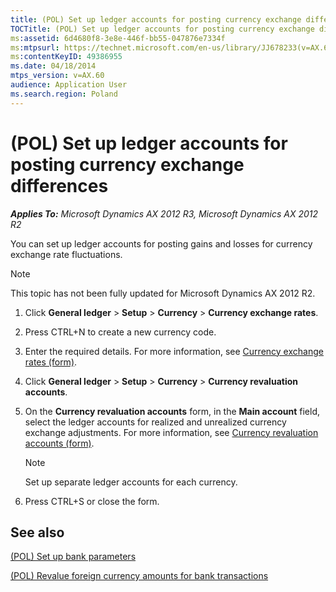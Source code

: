 ```yaml
---
title: (POL) Set up ledger accounts for posting currency exchange differences
TOCTitle: (POL) Set up ledger accounts for posting currency exchange differences
ms:assetid: 6d4680f8-3e8e-446f-bb55-047876e7334f
ms:mtpsurl: https://technet.microsoft.com/en-us/library/JJ678233(v=AX.60)
ms:contentKeyID: 49386955
ms.date: 04/18/2014
mtps_version: v=AX.60
audience: Application User
ms.search.region: Poland
---
```


# (POL) Set up ledger accounts for posting currency exchange differences 


_**Applies To:** Microsoft Dynamics AX 2012 R3, Microsoft Dynamics AX 2012 R2_

You can set up ledger accounts for posting gains and losses for currency exchange rate fluctuations.


> [!NOTE]
> <P>This topic has not been fully updated for Microsoft Dynamics AX 2012 R2.</P>



1.  Click **General ledger** \> **Setup** \> **Currency** \> **Currency exchange rates**.

2.  Press CTRL+N to create a new currency code.

3.  Enter the required details. For more information, see [Currency exchange rates (form)](https://technet.microsoft.com/en-us/library/hh209477\(v=ax.60\)).

4.  Click **General ledger** \> **Setup** \> **Currency** \> **Currency revaluation accounts**.

5.  On the **Currency revaluation accounts** form, in the **Main account** field, select the ledger accounts for realized and unrealized currency exchange adjustments. For more information, see [Currency revaluation accounts (form)](https://technet.microsoft.com/en-us/library/hh227652\(v=ax.60\)).
    

    > [!NOTE]
    > <P>Set up separate ledger accounts for each currency.</P>



6.  Press CTRL+S or close the form.

## See also

[(POL) Set up bank parameters](pol-set-up-bank-parameters.md)

[(POL) Revalue foreign currency amounts for bank transactions](pol-revalue-foreign-currency-amounts-for-bank-transactions.md)

  


